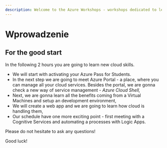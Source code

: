 ```yaml
---
description: Welcome to the Azure Workshops - workshops dedicated to learn Microsoft Azure.
---
```


# Wprowadzenie

## For the good start

In the following 2 hours you are going to learn new cloud skills.

* We will start with activating your Azure Pass for Students.
* In the next step we are going to meet Azure Portal - a place, where you can manage all your cloud services. Besides the portal, we are gonna check a new way of service management - _Azure Cloud Shell,_
* Next, we are gonna learn all the benefits coming from a Virtual Machines and setup an development environment,
* We will create a web app and we are going to learn how cloud is handling them,
* Our schedule have one more exciting point - first meeting with a Cognitive Services and automating a processes with Logic Apps.

Please do not hesitate to ask any questions!

Good luck!

